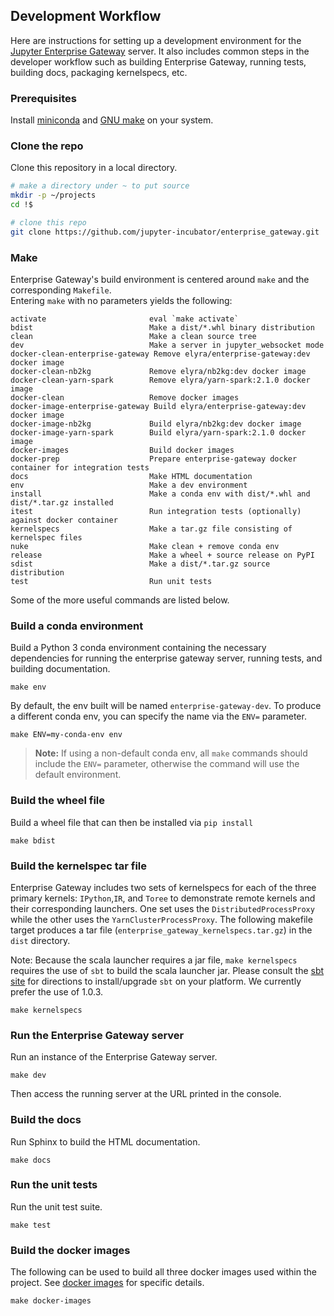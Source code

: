 ## Development Workflow

Here are instructions for setting up a development environment for the [Jupyter Enterprise Gateway](https://github.com/jupyter-incubator/enterprise_gateway) 
server. It also includes common steps in the developer workflow such as building Enterprise Gateway, 
running tests, building docs, packaging kernelspecs, etc.

### Prerequisites

Install [miniconda](https://conda.io/miniconda.html) and [GNU make](https://www.gnu.org/software/make/) on your system.

### Clone the repo

Clone this repository in a local directory.

```bash
# make a directory under ~ to put source
mkdir -p ~/projects
cd !$

# clone this repo
git clone https://github.com/jupyter-incubator/enterprise_gateway.git
```
### Make

Enterprise Gateway's build environment is centered around `make` and the corresponding `Makefile`.  
Entering `make` with no parameters yields the following:

```
activate                       eval `make activate`
bdist                          Make a dist/*.whl binary distribution
clean                          Make a clean source tree
dev                            Make a server in jupyter_websocket mode
docker-clean-enterprise-gateway Remove elyra/enterprise-gateway:dev docker image
docker-clean-nb2kg             Remove elyra/nb2kg:dev docker image
docker-clean-yarn-spark        Remove elyra/yarn-spark:2.1.0 docker image
docker-clean                   Remove docker images
docker-image-enterprise-gateway Build elyra/enterprise-gateway:dev docker image
docker-image-nb2kg             Build elyra/nb2kg:dev docker image 
docker-image-yarn-spark        Build elyra/yarn-spark:2.1.0 docker image
docker-images                  Build docker images
docker-prep                    Prepare enterprise-gateway docker container for integration tests
docs                           Make HTML documentation
env                            Make a dev environment
install                        Make a conda env with dist/*.whl and dist/*.tar.gz installed
itest                          Run integration tests (optionally) against docker container
kernelspecs                    Make a tar.gz file consisting of kernelspec files
nuke                           Make clean + remove conda env
release                        Make a wheel + source release on PyPI
sdist                          Make a dist/*.tar.gz source distribution
test                           Run unit tests
```
Some of the more useful commands are listed below.

### Build a conda environment

Build a Python 3 conda environment containing the necessary dependencies for
running the enterprise gateway server, running tests, and building documentation.

```
make env
```

By default, the env built will be named `enterprise-gateway-dev`.  To produce a different conda env, 
you can specify the name via the `ENV=` parameter. 

```
make ENV=my-conda-env env
```

>**Note:** If using a non-default conda env, all `make` commands should include the `ENV=` parameter, 
otherwise the command will use the default environment.

### Build the wheel file

Build a wheel file that can then be installed via `pip install`

```
make bdist
```

### Build the kernelspec tar file

Enterprise Gateway includes two sets of kernelspecs for each of the three primary kernels: `IPython`,`IR`, 
and `Toree` to demonstrate remote kernels and their corresponding launchers.  One set uses the 
`DistributedProcessProxy` while the other uses  the `YarnClusterProcessProxy`. The following makefile 
target produces a tar file (`enterprise_gateway_kernelspecs.tar.gz`) in the `dist` directory. 

Note: Because the scala launcher requires a jar file, `make kernelspecs` requires the use of `sbt` to build the scala launcher jar. Please consult the [sbt site](http://www.scala-sbt.org/) for directions to install/upgrade `sbt` on your platform. We currently prefer the use of 1.0.3.

```
make kernelspecs
```

### Run the Enterprise Gateway server

Run an instance of the Enterprise Gateway server.

```
make dev
```

Then access the running server at the URL printed in the console.

### Build the docs

Run Sphinx to build the HTML documentation.

```
make docs
```

### Run the unit tests

Run the unit test suite.

```
make test
```

### Build the docker images

The following can be used to build all three docker images used within the project.  See 
[docker images](docker.html) for specific details.

```
make docker-images
```